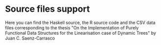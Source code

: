 # Source files support

Here you can find the Haskell source, the R source code and the CSV data files corresponding to the thesis "On the Implementation of Purely Functional Data Structures for the Linearisation case of Dynamic Trees" by Juan C. Saenz-Carrasco
